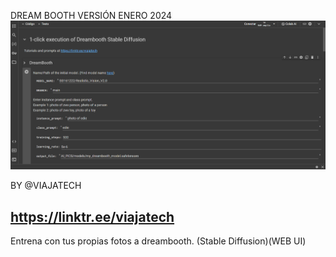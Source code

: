 DREAM BOOTH VERSIÓN ENERO 2024
![](https://github.com/davidruizduarte/stablediffusion_webui/blob/main/Google%20Colab%20Dreambooth.png)

BY @VIAJATECH 

https://linktr.ee/viajatech
-------------
Entrena con tus propias fotos a dreambooth. (Stable Diffusion)(WEB UI)
